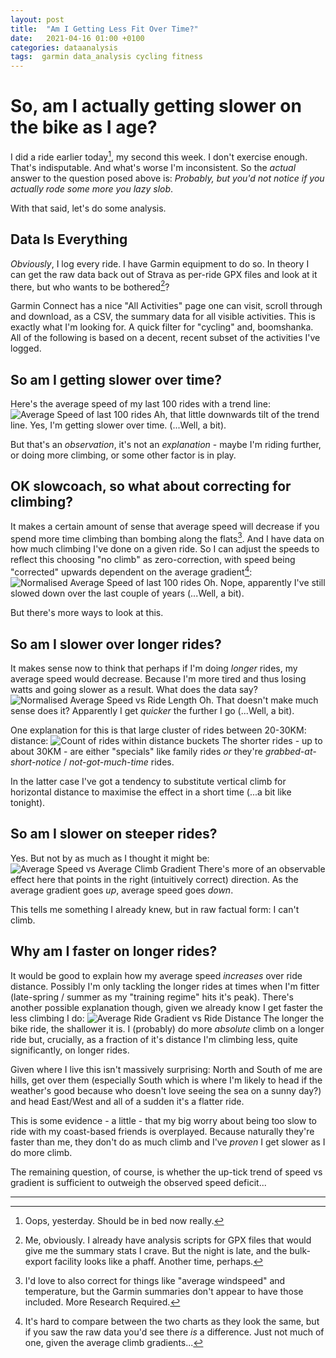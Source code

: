 ```yaml
---
layout: post
title:  "Am I Getting Less Fit Over Time?"
date:   2021-04-16 01:00 +0100
categories: dataanalysis
tags:  garmin data_analysis cycling fitness
---
```

# So, am I actually getting slower on the bike as I age?
I did a ride earlier today[^3], my second this week. I don't exercise enough. That's
indisputable. And what's worse I'm inconsistent. So the *actual* answer to
the question posed above is: _Probably, but you'd not notice if you actually_
_rode some more you lazy slob_.

With that said, let's do some analysis.

## Data Is Everything

_Obviously_, I log every ride. I have Garmin equipment to do so. In theory I
can get the raw data back out of Strava as per-ride GPX files and look at it
there, but who wants to be bothered[^4]?

Garmin Connect has a nice "All Activities" page one can visit, scroll through
and download, as a CSV, the summary data for all visible activities. This is
exactly what I'm looking for. A quick filter for "cycling" and, boomshanka. All
of the following is based on a decent, recent subset of the activities I've
logged.

## So am I getting slower over time?
Here's the average speed of my last 100 rides with a trend line:
![Average Speed of last 100 rides](https://docs.google.com/spreadsheets/d/e/2PACX-1vRsRa_HKeVxzpvNw6kNccj36rDQ3tE10z1FyAz9QeUa41gstAu5Ld2AZjatPsguySlogCqfEt36gVcF/pubchart?oid=1955255277&format=image)
Ah, that little downwards tilt of the trend line. Yes, I'm getting slower
over time. (...Well, a bit).

But that's an _observation_, it's not an _explanation_ - maybe I'm riding
further, or doing more climbing, or some other factor is in play.

## OK slowcoach, so what about correcting for climbing?
It makes a certain amount of sense that average speed will decrease if
you spend more time climbing than bombing along the flats[^1]. And I have
data on how much climbing I've done on a given ride. So I can adjust the
speeds to reflect this choosing "no climb" as zero-correction, with speed
being "corrected" upwards dependent on the average gradient[^2]:
![Normalised Average Speed of last 100 rides](https://docs.google.com/spreadsheets/d/e/2PACX-1vRsRa_HKeVxzpvNw6kNccj36rDQ3tE10z1FyAz9QeUa41gstAu5Ld2AZjatPsguySlogCqfEt36gVcF/pubchart?oid=326841156&format=image)
Oh. Nope, apparently I've still slowed down over the last couple of years (...Well, a bit).

But there's more ways to look at this.

## So am I slower over longer rides?
It makes sense now to think that perhaps if I'm doing _longer_ rides, my
average speed would decrease. Because I'm more tired and thus losing watts
and going slower as a result. What does the data say?
![Normalised Average Speed vs Ride Length](https://docs.google.com/spreadsheets/d/e/2PACX-1vRsRa_HKeVxzpvNw6kNccj36rDQ3tE10z1FyAz9QeUa41gstAu5Ld2AZjatPsguySlogCqfEt36gVcF/pubchart?oid=462404702&format=image)
Oh. That doesn't make much sense does it? Apparently I get _quicker_ the
further I go (...Well, a bit).

One explanation for this is that large cluster of rides between 20-30KM:
distance:
![Count of rides within distance buckets](https://docs.google.com/spreadsheets/d/e/2PACX-1vRsRa_HKeVxzpvNw6kNccj36rDQ3tE10z1FyAz9QeUa41gstAu5Ld2AZjatPsguySlogCqfEt36gVcF/pubchart?oid=918284232&format=image)
The shorter rides - up to about 30KM - are either "specials" like family
rides *or* they're _grabbed-at-short-notice_ / _not-got-much-time_ rides.

In the latter case I've got a tendency to substitute vertical climb for
horizontal distance to maximise the effect in a short time (...a bit like tonight).

## So am I slower on  steeper rides?
Yes. But not by as much as I thought it might be:
![Average Speed vs Average Climb Gradient](https://docs.google.com/spreadsheets/d/e/2PACX-1vRsRa_HKeVxzpvNw6kNccj36rDQ3tE10z1FyAz9QeUa41gstAu5Ld2AZjatPsguySlogCqfEt36gVcF/pubchart?oid=1262002674&format=image)
There's more of an observable effect here that points in the right (intuitively correct) direction.
As the average gradient goes _up_, average speed goes _down_.

This tells me something I already knew, but in raw factual form: I can't
climb.

## Why am I faster on longer rides?
It would be good to explain how my average speed _increases_ over ride
distance. Possibly I'm only tackling the longer rides at times when I'm
fitter (late-spring / summer as my "training regime" hits it's peak).
There's another possible explanation though, given we already know I get
faster the less climbing I do:
![Average Ride Gradient vs Ride Distance](https://docs.google.com/spreadsheets/d/e/2PACX-1vRsRa_HKeVxzpvNw6kNccj36rDQ3tE10z1FyAz9QeUa41gstAu5Ld2AZjatPsguySlogCqfEt36gVcF/pubchart?oid=1058403839&format=image)
The longer the bike ride, the shallower it is. I (probably) do
more _absolute_ climb on a longer ride but, crucially, as a fraction of it's
distance I'm climbing less, quite significantly, on longer rides.

Given where I live this isn't massively surprising: North and South of me are
hills, get over them (especially South which is where I'm likely to head
if the weather's good because who doesn't love seeing the sea on a sunny
day?) and head East/West and all of a sudden it's a flatter ride.

This is some evidence - a little - that my big worry about being too
slow to ride with my coast-based friends is overplayed. Because naturally
they're faster than me, they don't do as much climb and I've *proven* I get
slower as I do more climb.

The remaining question, of course, is whether the up-tick trend of speed vs
gradient is sufficient to outweigh the observed speed deficit...

***
[^1]: I'd love to also correct for things like "average windspeed" and temperature, but the Garmin summaries don't appear to have those included. More Research Required.
[^2]: It's hard to compare between the two charts as they look the same, but if you saw the raw data you'd see there _is_ a difference. Just not much of one, given the average climb gradients...
[^3]: Oops, yesterday. Should be in bed now really.
[^4]: Me, obviously. I already have analysis scripts for GPX files that would
give me the summary stats I crave. But the night is late, and the bulk-export 
facility looks like a phaff. Another time, perhaps.
